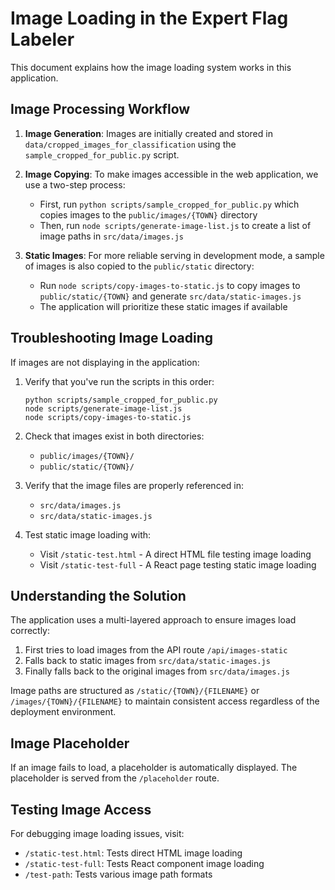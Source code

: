 # Image Loading in the Expert Flag Labeler

This document explains how the image loading system works in this application.

## Image Processing Workflow

1. **Image Generation**: Images are initially created and stored in `data/cropped_images_for_classification` using the `sample_cropped_for_public.py` script.

2. **Image Copying**: To make images accessible in the web application, we use a two-step process:
   - First, run `python scripts/sample_cropped_for_public.py` which copies images to the `public/images/{TOWN}` directory
   - Then, run `node scripts/generate-image-list.js` to create a list of image paths in `src/data/images.js`

3. **Static Images**: For more reliable serving in development mode, a sample of images is also copied to the `public/static` directory:
   - Run `node scripts/copy-images-to-static.js` to copy images to `public/static/{TOWN}` and generate `src/data/static-images.js`
   - The application will prioritize these static images if available

## Troubleshooting Image Loading

If images are not displaying in the application:

1. Verify that you've run the scripts in this order:
   ```
   python scripts/sample_cropped_for_public.py
   node scripts/generate-image-list.js
   node scripts/copy-images-to-static.js
   ```

2. Check that images exist in both directories:
   - `public/images/{TOWN}/`
   - `public/static/{TOWN}/`

3. Verify that the image files are properly referenced in:
   - `src/data/images.js`
   - `src/data/static-images.js`

4. Test static image loading with:
   - Visit `/static-test.html` - A direct HTML file testing image loading
   - Visit `/static-test-full` - A React page testing static image loading

## Understanding the Solution

The application uses a multi-layered approach to ensure images load correctly:

1. First tries to load images from the API route `/api/images-static`
2. Falls back to static images from `src/data/static-images.js`
3. Finally falls back to the original images from `src/data/images.js`

Image paths are structured as `/static/{TOWN}/{FILENAME}` or `/images/{TOWN}/{FILENAME}` to maintain consistent access regardless of the deployment environment.

## Image Placeholder

If an image fails to load, a placeholder is automatically displayed. The placeholder is served from the `/placeholder` route.

## Testing Image Access

For debugging image loading issues, visit:
- `/static-test.html`: Tests direct HTML image loading
- `/static-test-full`: Tests React component image loading
- `/test-path`: Tests various image path formats
